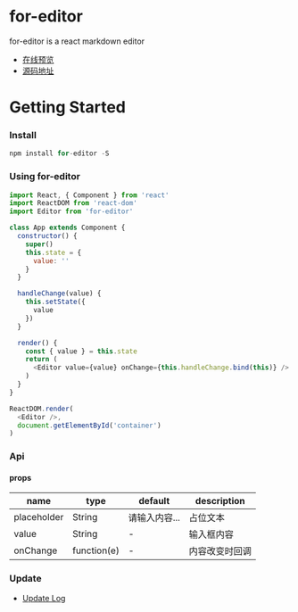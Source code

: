 # for-editor

for-editor is a react markdown editor

- [在线预览](https://md.kkfor.com)
- [源码地址](https://github.com/kkfor/for-editor)

# Getting Started

### Install

```js
npm install for-editor -S
```

### Using for-editor

```js
import React, { Component } from 'react'
import ReactDOM from 'react-dom'
import Editor from 'for-editor'

class App extends Component {
  constructor() {
    super()
    this.state = {
      value: ''
    }
  }

  handleChange(value) {
    this.setState({
      value
    })
  }

  render() {
    const { value } = this.state
    return (
      <Editor value={value} onChange={this.handleChange.bind(this)} />
    )
  }
}

ReactDOM.render(
  <Editor />,
  document.getElementById('container')
)

```

### Api

#### props


| name | type | default | description |
| - | - | - | -|
| placeholder | String | 请输入内容... | 占位文本 |
| value | String| - |输入框内容 |
| onChange | function(e) | - | 内容改变时回调 |


### Update

- [Update Log](./doc/UPDATELOG.md)
